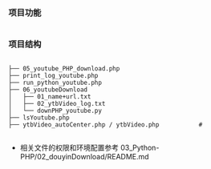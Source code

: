 ### 项目功能
```

```

### 项目结构
```

├── 05_youtube_PHP_download.php
├── print_log_youtube.php
├── run_python_youtube.php
├── 06_youtubeDownload
│   ├── 01_name+url.txt
│   ├── 02_ytbVideo_log.txt
│   └── downPHP_youtube.py
├── lsYoutube.php
├── ytbVideo_autoCenter.php / ytbVideo.php           # 


```




* 相关文件的权限和环境配置参考 03_Python-PHP/02_douyinDownload/README.md

